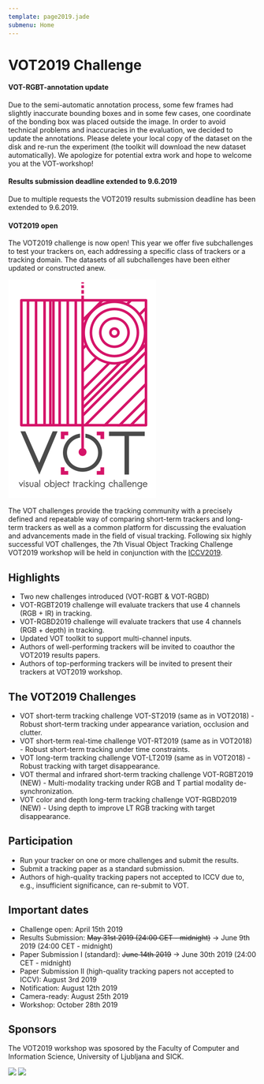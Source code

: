 ```yaml
---
template: page2019.jade
submenu: Home
---
```


# VOT2019 Challenge

<div class="alert alert-info" role="alert">
<div class="icon-left"><i class="glyphicon glyphicon-info-sign hugeicon"></i> </div>
<h4>VOT-RGBT-annotation update</h4>
Due to the semi-automatic annotation process, some few frames had slightly inaccurate bounding boxes and in some few cases, one coordinate of the bonding box was placed outside the image. In order to avoid technical problems and inaccuracies in the evaluation, we decided to update the annotations. Please delete your local copy of the dataset on the disk and re-run the experiment (the toolkit will download the new dataset automatically). We apologize for potential extra work and hope to welcome you at the VOT-workshop!
</div>

<div class="alert alert-info" role="alert">
<div class="icon-left"><i class="glyphicon glyphicon-info-sign hugeicon"></i> </div>
<h4>Results submission deadline extended to 9.6.2019</h4>
Due to multiple requests the VOT2019 results submission deadline has been extended to 9.6.2019.
</div>

<div class="alert alert-info" role="alert">
<div class="icon-left"><i class="glyphicon glyphicon-info-sign hugeicon"></i> </div>
<h4>VOT2019 open</h4>

The VOT2019 challenge is now open! This year we offer five subchallenges to test your trackers on, each addressing a specific class of trackers or a tracking domain. The datasets of all subchallenges have been either updated or constructed anew.
</div>

<img class="logo float-right frame" src="../img/vot2019_logo_website_large.png" alt="VOT2019" />


The VOT challenges provide the tracking community with a precisely defined and repeatable way of comparing short-term trackers and long-term trackers as well as a common platform for discussing the evaluation and advancements made in the field of visual tracking. Following six highly successful VOT challenges, the 7th Visual Object Tracking Challenge VOT2019 workshop will be held in conjunction with the [ICCV2019](http://iccv2019.thecvf.com/).

## Highlights

* Two new challenges introduced (VOT-RGBT & VOT-RGBD)
* VOT-RGBT2019 challenge will evaluate trackers that use 4 channels (RGB + IR) in tracking.
* VOT-RGBD2019 challenge will evaluate trackers that use 4 channels (RGB + depth) in tracking.
* Updated VOT toolkit to support multi-channel inputs.
* Authors of well-performing trackers will be invited to coauthor the VOT2019 results papers.
* Authors of top-performing trackers will be invited to present their trackers at VOT2019 workshop.

## The VOT2019 Challenges

* VOT short-term tracking challenge VOT-ST2019 (same as in VOT2018) - Robust short-term tracking under appearance variation, occlusion and clutter.
* VOT short-term real-time challenge VOT-RT2019 (same as in VOT2018) - Robust short-term tracking under time constraints.
* VOT long-term tracking challenge VOT-LT2019 (same as in VOT2018) - Robust tracking with target disappearance.
* VOT thermal and infrared short-term tracking challenge VOT-RGBT2019 (NEW) - Multi-modality tracking under RGB and T partial modality de-synchronization.
* VOT color and depth long-term tracking challenge VOT-RGBD2019 (NEW) - Using depth to improve LT RGB tracking with target disappearance.

## Participation

* Run your tracker on one or more challenges and submit the results.
* Submit a tracking paper as a standard submission.
* Authors of high-quality tracking papers not accepted to ICCV due to, e.g., insufficient significance, can re-submit to VOT.

## Important dates


* Challenge open: April 15th 2019
* Results Submission: <strike>May 31st 2019 (24:00 CET - midnight)</strike> -> June 9th 2019 (24:00 CET - midnight)
* Paper Submission I (standard): <strike>June 14th 2019</strike> -> June 30th 2019 (24:00 CET - midnight)
* Paper Submission II (high-quality tracking papers not accepted to ICCV): August 3rd 2019
* Notification: August 12th 2019
* Camera-ready: August 25th 2019
* Workshop: October 28th 2019

## Sponsors

The VOT2019 workshop was sposored by the Faculty of Computer and Information Science, University of Ljubljana and SICK.

<div class="spotlight">
<a href="http://www.fri.uni-lj.si/"><img src="/img/org/logo_ljubljana.png" width="150px"/></a>
<a href="https://www.sick.com/us/en/"><img src="/img/org/logo_sick.gif" width="100px"/></a>
</div>



